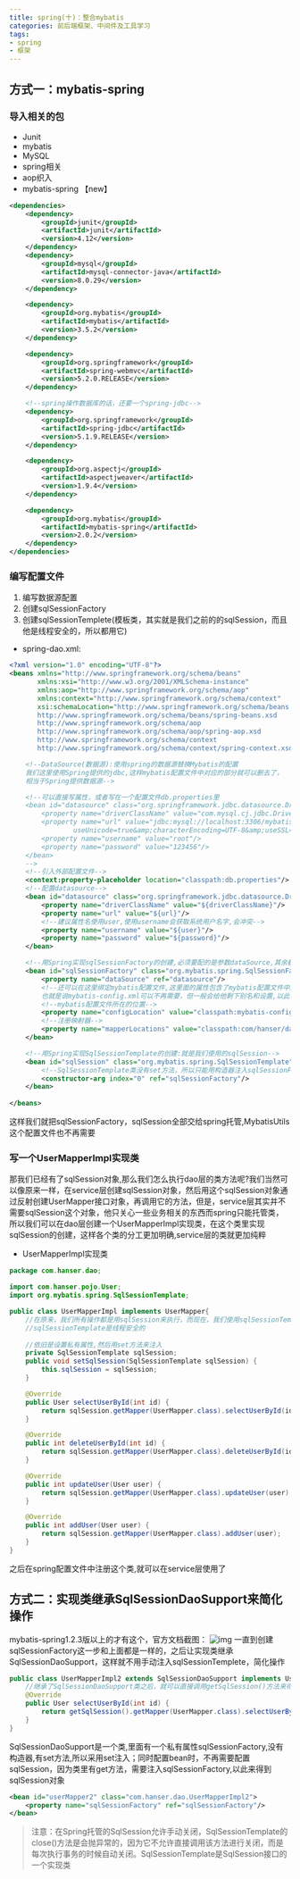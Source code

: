 ```yaml
---
title: spring(十)：整合mybatis
categories: 前后端框架、中间件及工具学习
tags:
- spring
- 框架
---
```


## 方式一：mybatis-spring

### 导入相关的包

- Junit
- mybatis
- MySQL
- spring相关
- aop织入
- mybatis-spring 【new】

```xml
<dependencies>
    <dependency>
        <groupId>junit</groupId>
        <artifactId>junit</artifactId>
        <version>4.12</version>
    </dependency>
	<dependency>
        <groupId>mysql</groupId>
        <artifactId>mysql-connector-java</artifactId>
        <version>8.0.29</version>
    </dependency>

    <dependency>
        <groupId>org.mybatis</groupId>
        <artifactId>mybatis</artifactId>
        <version>3.5.2</version>
    </dependency>

    <dependency>
        <groupId>org.springframework</groupId>
        <artifactId>spring-webmvc</artifactId>
        <version>5.2.0.RELEASE</version>
    </dependency>

    <!--spring操作数据库的话，还要一个spring-jdbc-->
    <dependency>
        <groupId>org.springframework</groupId>
        <artifactId>spring-jdbc</artifactId>
        <version>5.1.9.RELEASE</version>
    </dependency>

    <dependency>
        <groupId>org.aspectj</groupId>
        <artifactId>aspectjweaver</artifactId>
        <version>1.9.4</version>
    </dependency>

    <dependency>
        <groupId>org.mybatis</groupId>
        <artifactId>mybatis-spring</artifactId>
        <version>2.0.2</version>
    </dependency>
</dependencies>
```

### 编写配置文件

1) 编写数据源配置
2) 创建sqlSessionFactory
3) 创建sqlSessionTemplete(模板类，其实就是我们之前的的sqlSession，而且他是线程安全的，所以都用它)
- spring-dao.xml:
```xml
<?xml version="1.0" encoding="UTF-8"?>
<beans xmlns="http://www.springframework.org/schema/beans"
       xmlns:xsi="http://www.w3.org/2001/XMLSchema-instance"
       xmlns:aop="http://www.springframework.org/schema/aop"
       xmlns:context="http://www.springframework.org/schema/context"
       xsi:schemaLocation="http://www.springframework.org/schema/beans
       http://www.springframework.org/schema/beans/spring-beans.xsd
       http://www.springframework.org/schema/aop
       http://www.springframework.org/schema/aop/spring-aop.xsd
       http://www.springframework.org/schema/context
       http://www.springframework.org/schema/context/spring-context.xsd">

    <!--DataSource(数据源):使用spring的数据源替换Mybatis的配置
    我们这里使用Spring提供的jdbc,这样mybatis配置文件中对应的部分就可以删去了，
    相当于Spring提供数据源-->

    <!--可以直接写属性，或者写在一个配置文件db.properties里
    <bean id="datasource" class="org.springframework.jdbc.datasource.DriverManagerDataSource">
        <property name="driverClassName" value="com.mysql.cj.jdbc.Driver"/>
        <property name="url" value="jdbc:mysql://localhost:3306/mybatis?
                useUnicode=true&amp;characterEncoding=UTF-8&amp;useSSL=false"/>
        <property name="username" value="root"/>
        <property name="password" value="123456"/>
    </bean>
    -->
    <!--引入外部配置文件-->
    <context:property-placeholder location="classpath:db.properties"/>
    <!--配置datasource-->
    <bean id="datasource" class="org.springframework.jdbc.datasource.DriverManagerDataSource">
        <property name="driverClassName" value="${driverClassName}"/>
        <property name="url" value="${url}"/>
        <!--建议属性名使用user,使用username会获取系统用户名字,会冲突-->
        <property name="username" value="${user}"/>
        <property name="password" value="${password}"/>
    </bean>

    <!--用Spring实现sqlSessionFactory的创建,必须要配的是参数dataSource,其余都是可选项-->
    <bean id="sqlSessionFactory" class="org.mybatis.spring.SqlSessionFactoryBean">
        <property name="dataSource" ref="datasource"/>
        <!--还可以在这里绑定mybatis配置文件,这里面的属性包含了mybatis配置文件中所有能设置的值，
        也就是说mybatis-config.xml可以不再需要，但一般会给他剩下别名和设置,以此代表这个项目使用了mybatis-->
        <!--mybatis配置文件所在的位置-->
        <property name="configLocation" value="classpath:mybatis-config.xml"/>
        <!--注册映射器-->
        <property name="mapperLocations" value="classpath:com/hanser/dao/*.xml"/>
    </bean>

    <!--用Spring实现SqlSessionTemplate的创建:就是我们使用的sqlSession-->
    <bean id="sqlSession" class="org.mybatis.spring.SqlSessionTemplate">
        <!--SqlSessionTemplate类没有set方法，所以只能用构造器注入sqlSessionFactory-->
        <constructor-arg index="0" ref="sqlSessionFactory"/>
    </bean>
    
</beans>
```
这样我们就把sqlSessionFactory，sqlSession全部交给spring托管,MybatisUtils这个配置文件也不再需要

### 写一个UserMapperImpl实现类

那我们已经有了sqlSession对象,那么我们怎么执行dao层的类方法呢?我们当然可以像原来一样，在service层创建sqlSession对象，然后用这个sqlSession对象通过反射创建UserMapper接口对象，再调用它的方法，但是，service层其实并不需要sqlSession这个对象，他只关心一些业务相关的东西而spring只能托管类，所以我们可以在dao层创建一个UserMapperImpl实现类，在这个类里实现sqlSession的创建，这样各个类的分工更加明确,service层的类就更加纯粹

- UserMapperImpl实现类
```java
package com.hanser.dao;

import com.hanser.pojo.User;
import org.mybatis.spring.SqlSessionTemplate;

public class UserMapperImpl implements UserMapper{
    //在原来，我们所有操作都是用sqlSession来执行，而现在，我们使用sqlSessionTemplate(Template：模板)
    //sqlSessionTemplate是线程安全的
    
    //依旧是设置私有属性,然后用set方法来注入
    private SqlSessionTemplate sqlSession;
    public void setSqlSession(SqlSessionTemplate sqlSession) {
        this.sqlSession = sqlSession;
    }

    @Override
    public User selectUserById(int id) {
        return sqlSession.getMapper(UserMapper.class).selectUserById(id);
    }

    @Override
    public int deleteUserById(int id) {
        return sqlSession.getMapper(UserMapper.class).deleteUserById(id);
    }

    @Override
    public int updateUser(User user) {
        return sqlSession.getMapper(UserMapper.class).updateUser(user);
    }

    @Override
    public int addUser(User user) {
        return sqlSession.getMapper(UserMapper.class).addUser(user);
    }
}
```
之后在spring配置文件中注册这个类,就可以在service层使用了

## 方式二：实现类继承SqlSessionDaoSupport来简化操作

mybatis-spring1.2.3版以上的才有这个，官方文档截图：
![img](https://hanser373.oss-cn-beijing.aliyuncs.com/img/202304141017612.png)
一直到创建sqlSessionFactory这一步和上面都是一样的，之后让实现类继承SqlSessionDaoSupport，这样就不用手动注入sqlSessionTemplete，简化操作

```java
public class UserMapperImpl2 extends SqlSessionDaoSupport implements UserMapper {
    //继承了SqlSessionDaoSupport类之后，就可以直接调用getSqlSession()方法来得到SqlSession对象
    @Override
    public User selectUserById(int id) {
        return getSqlSession().getMapper(UserMapper.class).selectUserById(id);
    }
}
```
SqlSessionDaoSupport是一个类,里面有一个私有属性sqlSessionFactory,没有构造器,有set方法,所以采用set注入；同时配置bean时，不再需要配置sqlSession，因为类里有get方法，需要注入sqlSessionFactory,以此来得到sqlSession对象
```xml
<bean id="userMapper2" class="com.hanser.dao.UserMapperImpl2">
    <property name="sqlSessionFactory" ref="sqlSessionFactory"/>
</bean>
```

> 注意：在Spring托管的SqlSession允许手动关闭，SqlSessionTemplate的close()方法是会抛异常的，因为它不允许直接调用该方法进行关闭，而是每次执行事务的时候自动关闭。SqlSessionTemplate是SqlSession接口的一个实现类


